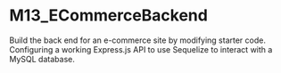 # M13_ECommerceBackend
Build the back end for an e-commerce site by modifying starter code.  Configuring a working Express.js API to use Sequelize to interact with a MySQL database.
